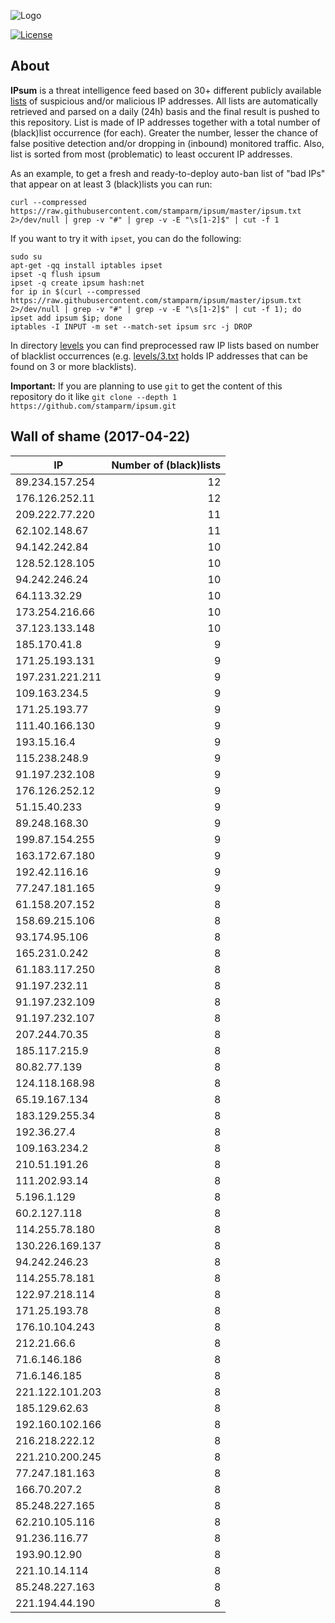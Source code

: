![Logo](logo.png)

[![License](https://img.shields.io/badge/license-Public_domain-red.svg)](https://wiki.creativecommons.org/wiki/Public_domain)

About
----

**IPsum** is a threat intelligence feed based on 30+ different publicly available [lists](https://github.com/stamparm/maltrail) of suspicious and/or malicious IP addresses. All lists are automatically retrieved and parsed on a daily (24h) basis and the final result is pushed to this repository. List is made of IP addresses together with a total number of (black)list occurrence (for each). Greater the number, lesser the chance of false positive detection and/or dropping in (inbound) monitored traffic. Also, list is sorted from most (problematic) to least occurent IP addresses.

As an example, to get a fresh and ready-to-deploy auto-ban list of "bad IPs" that appear on at least 3 (black)lists you can run:

```
curl --compressed https://raw.githubusercontent.com/stamparm/ipsum/master/ipsum.txt 2>/dev/null | grep -v "#" | grep -v -E "\s[1-2]$" | cut -f 1
```

If you want to try it with `ipset`, you can do the following:

```
sudo su
apt-get -qq install iptables ipset
ipset -q flush ipsum
ipset -q create ipsum hash:net
for ip in $(curl --compressed https://raw.githubusercontent.com/stamparm/ipsum/master/ipsum.txt 2>/dev/null | grep -v "#" | grep -v -E "\s[1-2]$" | cut -f 1); do ipset add ipsum $ip; done
iptables -I INPUT -m set --match-set ipsum src -j DROP
```

In directory [levels](levels) you can find preprocessed raw IP lists based on number of blacklist occurrences (e.g. [levels/3.txt](levels/3.txt) holds IP addresses that can be found on 3 or more blacklists).

**Important:** If you are planning to use `git` to get the content of this repository do it like `git clone --depth 1 https://github.com/stamparm/ipsum.git`

Wall of shame (2017-04-22)
----

|IP|Number of (black)lists|
|---|--:|
89.234.157.254|12
176.126.252.11|12
209.222.77.220|11
62.102.148.67|11
94.142.242.84|10
128.52.128.105|10
94.242.246.24|10
64.113.32.29|10
173.254.216.66|10
37.123.133.148|10
185.170.41.8|9
171.25.193.131|9
197.231.221.211|9
109.163.234.5|9
171.25.193.77|9
111.40.166.130|9
193.15.16.4|9
115.238.248.9|9
91.197.232.108|9
176.126.252.12|9
51.15.40.233|9
89.248.168.30|9
199.87.154.255|9
163.172.67.180|9
192.42.116.16|9
77.247.181.165|9
61.158.207.152|8
158.69.215.106|8
93.174.95.106|8
165.231.0.242|8
61.183.117.250|8
91.197.232.11|8
91.197.232.109|8
91.197.232.107|8
207.244.70.35|8
185.117.215.9|8
80.82.77.139|8
124.118.168.98|8
65.19.167.134|8
183.129.255.34|8
192.36.27.4|8
109.163.234.2|8
210.51.191.26|8
111.202.93.14|8
5.196.1.129|8
60.2.127.118|8
114.255.78.180|8
130.226.169.137|8
94.242.246.23|8
114.255.78.181|8
122.97.218.114|8
171.25.193.78|8
176.10.104.243|8
212.21.66.6|8
71.6.146.186|8
71.6.146.185|8
221.122.101.203|8
185.129.62.63|8
192.160.102.166|8
216.218.222.12|8
221.210.200.245|8
77.247.181.163|8
166.70.207.2|8
85.248.227.165|8
62.210.105.116|8
91.236.116.77|8
193.90.12.90|8
221.10.14.114|8
85.248.227.163|8
221.194.44.190|8
